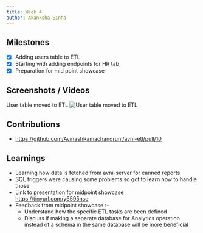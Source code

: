 ```yaml
---
title: Week 4
author: Akanksha Sinha
---
```


## Milestones
- [x] Adding users table to ETL
- [x] Starting with adding endpoints for HR tab
- [x] Preparation for mid point showcase

## Screenshots / Videos 
User table moved to ETL
![User table moved to ETL](https://github.com/ak2502/c4gt-milestones/assets/56317982/a4725971-15d1-4f9a-96ab-f85dcdc00e2c)

## Contributions
- https://github.com/AvinashRamachandruni/avni-etl/pull/10 

## Learnings
- Learning how data is fetched from avni-server for canned reports
- SQL triggers were causing some problems so got to learn how to handle those
- Link to presentation for midpoint showcase https://tinyurl.com/y6595nsc
- Feedback from midpoint showcase :-
	- Understand how the specific ETL tasks are been defined
	- Discuss if making a separate database for Analytics operation instead of a schema in the same database will be more beneficial
